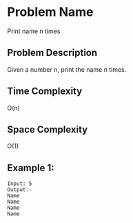 # Problem Name 
Print name n times

## Problem Description

Given a number n, print the name n times.

## Time Complexity
O(n)

## Space Complexity
O(1)

## Example 1:
```
Input: 5
Output:-
Name
Name
Name
Name
```
